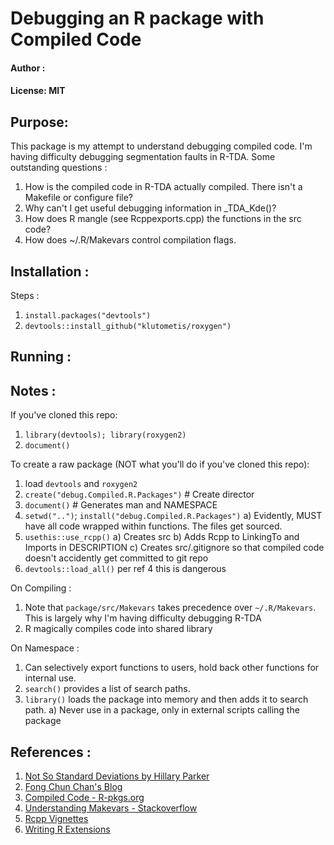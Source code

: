 # Debugging an R package with Compiled Code
#### Author : 
#### License: MIT 
## Purpose:
This package is my attempt to understand debugging compiled code. I'm having
difficulty debugging segmentation faults in R-TDA. Some outstanding questions :
1. How is the compiled code in R-TDA actually compiled. There isn't a Makefile or
   configure file?
2. Why can't I get useful debugging information in _TDA_Kde()?
3. How does R mangle (see Rcppexports.cpp) the functions in the src code?
4. How does ~/.R/Makevars control compilation flags.

## Installation :
Steps :
1. `install.packages("devtools")`
2. `devtools::install_github("klutometis/roxygen")`

## Running :

## Notes :
If you've cloned this repo:
1. `library(devtools); library(roxygen2)`
2. `document()`


To create a raw package (NOT what you'll do if you've cloned this repo): 
1. load `devtools` and `roxygen2`
2. `create("debug.Compiled.R.Packages")`    # Create director
3. `document()`                             # Generates man and NAMESPACE
4. `setwd("..")`; `install("debug.Compiled.R.Packages")`
    a) Evidently, MUST have all code wrapped within functions. The files get sourced.
5. `usethis::use_rcpp()` 
    a) Creates src
    b) Adds Rcpp to LinkingTo and Imports in DESCRIPTION
    c) Creates src/.gitignore so that compiled code doesn't accidently get
       committed to git repo
6. `devtools::load_all()` per ref 4 this is dangerous

On Compiling :
1. Note that `package/src/Makevars` takes precedence over `~/.R/Makevars`. This is
   largely why I'm having difficulty debugging R-TDA
2. R magically compiles code into shared library


On Namespace :
1. Can selectively export functions to users, hold back other functions for
   internal use.
2. `search()` provides a list of search paths.
3. `library()` loads the package into memory and then adds it to search path.
    a) Never use in a package, only in external scripts calling the package


## References :
1. [Not So Standard Deviations by Hillary Parker](https://hilaryparker.com/2014/04/29/writing-an-r-package-from-scratch/)
2. [Fong Chun Chan's Blog](https://tinyheero.github.io/jekyll/update/2015/07/26/making-your-first-R-package.html)
3. [Compiled Code - R-pkgs.org](https://r-pkgs.org/src.html)
4. [Understanding Makevars - Stackoverflow](https://stackoverflow.com/a/43599233/4021436)
5. [Rcpp Vignettes](https://cran.r-project.org/web/packages/Rcpp/vignettes/Rcpp-package.pdf)
6. [Writing R Extensions](https://cran.r-project.org/doc/manuals/R-exts.html)
